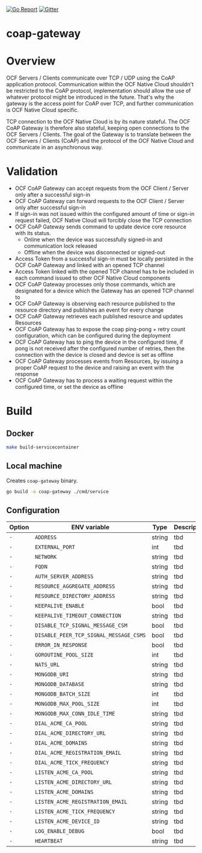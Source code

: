 [![Go Report](https://goreportcard.com/badge/github.com/plgd-dev/cloud/coap-gateway)](https://goreportcard.com/report/github.com/plgd-dev/cloud/coap-gateway)
[![Gitter](https://badges.gitter.im/ocfcloud/Lobby.svg)](https://gitter.im/ocfcloud/Lobby?utm_source=badge&utm_medium=badge&utm_campaign=pr-badge)


# coap-gateway

# Overview

OCF Servers / Clients communicate over TCP / UDP using the CoAP application protocol. Communication within the OCF Native Cloud shouldn't be restricted to the CoAP protocol, implementation should allow the use of whatever protocol might be introduced in the future. That's why the gateway is the access point for CoAP over TCP, and further communication is OCF Native Cloud specific.

TCP connection to the OCF Native Cloud is by its nature stateful. The OCF CoAP Gateway is therefore also stateful, keeping open connections to the OCF Servers / Clients.  The goal of the Gateway is to translate between the OCF Servers / Clients (CoAP) and the protocol of the OCF Native Cloud and communicate in an asynchronous way.

# Validation
- OCF CoAP Gateway can accept requests from the OCF Client / Server only after a successful sign-in 
- OCF CoAP Gateway can forward requests to the OCF Client / Server only after successful sign-in 
- If sign-in was not issued within the configured amount of time or sign-in request failed, OCF Native Cloud will forcibly close the TCP connection
- OCF CoAP Gateway sends command to update device core resource with its status.
  - Online when the device was successfully signed-in and communication lock released
  - Offline when the device was disconnected or signed-out
- Access Token from a successful sign-in must be locally persisted in the OCF CoAP Gateway and linked with an opened TCP channel
- Access Token linked with the opened TCP channel has to be included in each command issued to other OCF Native Cloud components
- OCF CoAP Gateway processes only those commands, which are designated for a device which the Gateway has an opened TCP channel to
- OCF CoAP Gateway is observing each resource published to the resource directory and publishes an event for every change
- OCF CoAP Gateway retrieves each published resource and updates Resources
- OCF CoAP Gateway has to expose the coap ping-pong + retry count configuration, which can be configured during the deployment
- OCF CoAP Gateway has to ping the device in the configured time, if pong is not received after the configured number of retries, then the connection with the device is closed and device is set as offline
- OCF CoAP Gateway processes events from Resources, by issuing a proper CoAP request to the device and raising an event with the response
- OCF CoAP Gateway has to process a waiting request within the configured time, or set the device as offline

# Build

## Docker

```sh
make build-servicecontainer
```
## Local machine
Creates `coap-gateway` binary.
```sh
go build -o coap-gateway ./cmd/service
```

## Configuration
| Option | ENV variable | Type | Description | Default |
| ------ | --------- | ----------- | ------- | ------- |
| `-` | `ADDRESS` | string | tbd | `"0.0.0.0:5684"` |
| `-` | `EXTERNAL_PORT` | int | tbd | `5684` |
| `-` | `NETWORK` | string | tbd | `"tcp"` |
| `-` | `FQDN` | string | tbd | `"coap-gw.ocf.cloud"` |
| `-` | `AUTH_SERVER_ADDRESS` | string | tbd | `"127.0.0.1:9100"` |
| `-` | `RESOURCE_AGGREGATE_ADDRESS` | string | tbd | `"127.0.0.1:9100"` |
| `-` | `RESOURCE_DIRECTORY_ADDRESS` | string | tbd | `"127.0.0.1:9100"` |
| `-` | `KEEPALIVE_ENABLE` | bool | tbd | `true` |
| `-` | `KEEPALIVE_TIMEOUT_CONNECTION` | string | tbd | `"20s"` |
| `-` | `DISABLE_TCP_SIGNAL_MESSAGE_CSM` | bool | tbd | `false` |
| `-` | `DISABLE_PEER_TCP_SIGNAL_MESSAGE_CSMS` | bool | tbd | `true` |
| `-` | `ERROR_IN_RESPONSE` | bool | tbd | `true` |
| `-` | `GOROUTINE_POOL_SIZE` | int | tbd | `16` |
| `-` | `NATS_URL` | string | tbd | `"nats://localhost:4222"` |
| `-` | `MONGODB_URI` | string | tbd | `"mongodb://localhost:27017"` |
| `-` | `MONGODB_DATABASE` | string | tbd | `"eventstore"` |
| `-` | `MONGODB_BATCH_SIZE` | int | tbd | `16` |
| `-` | `MONGODB_MAX_POOL_SIZE` | int | tbd | `16` |
| `-` | `MONGODB_MAX_CONN_IDLE_TIME` | string | tbd | `"240s"` |
| `-` | `DIAL_ACME_CA_POOL` | string | tbd | `""` |
| `-` | `DIAL_ACME_DIRECTORY_URL` | string | tbd | `""` |
| `-` | `DIAL_ACME_DOMAINS` | string | tbd | `""` |
| `-` | `DIAL_ACME_REGISTRATION_EMAIL` | string | tbd | `""` |
| `-` | `DIAL_ACME_TICK_FREQUENCY` | string | tbd | `""` |
| `-` | `LISTEN_ACME_CA_POOL` | string | tbd | `""` |
| `-` | `LISTEN_ACME_DIRECTORY_URL` | string | tbd | `""` |
| `-` | `LISTEN_ACME_DOMAINS` | string | tbd | `""` |
| `-` | `LISTEN_ACME_REGISTRATION_EMAIL` | string | tbd | `""` |
| `-` | `LISTEN_ACME_TICK_FREQUENCY` | string | tbd | `""` |
| `-` | `LISTEN_ACME_DEVICE_ID` | string | tbd | `""` |
| `-` | `LOG_ENABLE_DEBUG` | bool | tbd | `false` |
| `-` | `HEARTBEAT` | string | tbd | `"4s"` |
